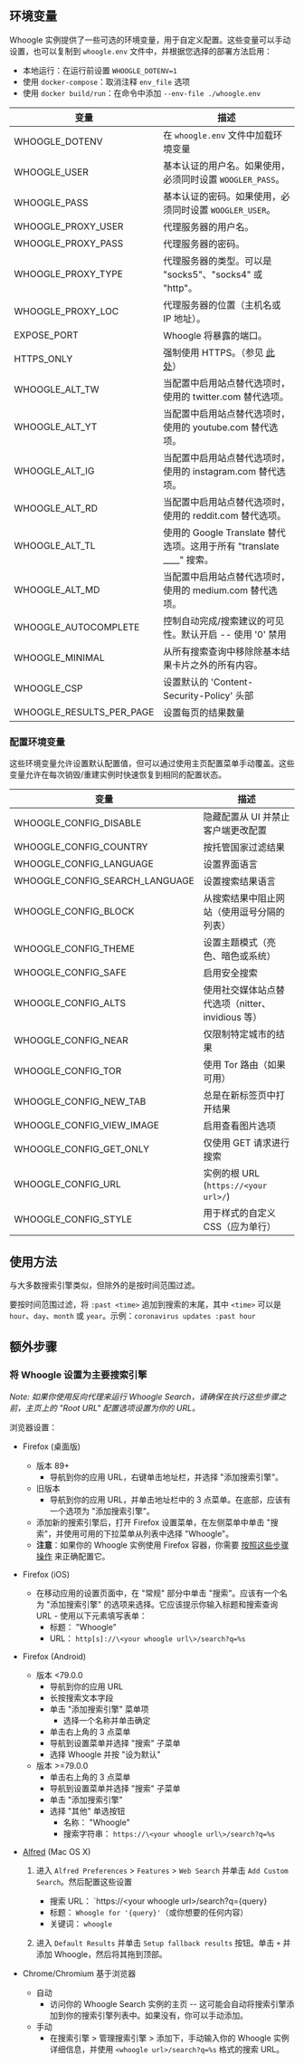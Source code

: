 ## 环境变量

<!-- markdownlint-disable MD007 MD010 MD030 MD033 -->

Whoogle 实例提供了一些可选的环境变量，用于自定义配置。这些变量可以手动设置，也可以复制到 `whoogle.env` 文件中，并根据您选择的部署方法启用：

- 本地运行：在运行前设置 `WHOOGLE_DOTENV=1`
- 使用 `docker-compose`：取消注释 `env_file` 选项
- 使用 `docker build/run`：在命令中添加 `--env-file ./whoogle.env`

| 变量                 | 描述                                                                                  |
| ------------------------ | -------------------------------------------------------------------------------------------- |
| WHOOGLE_DOTENV           | 在 `whoogle.env` 文件中加载环境变量                                                  |
| WHOOGLE_USER             | 基本认证的用户名。如果使用，必须同时设置 `WOOGLER_PASS`。                          |
| WHOOGLE_PASS             | 基本认证的密码。如果使用，必须同时设置 `WOOGLER_USER`。                          |
| WHOOGLE_PROXY_USER       | 代理服务器的用户名。                                                            |
| WHOOGLE_PROXY_PASS       | 代理服务器的密码。                                                            |
| WHOOGLE_PROXY_TYPE       | 代理服务器的类型。可以是 "socks5"、"socks4" 或 "http"。                          |
| WHOOGLE_PROXY_LOC        | 代理服务器的位置（主机名或 IP 地址）。                                               |
| EXPOSE_PORT              | Whoogle 将暴露的端口。                                                      |
| HTTPS_ONLY               | 强制使用 HTTPS。（参见 [此处](https://github.com/benbusby/whoogle-search#https-enforcement)）    |
| WHOOGLE_ALT_TW           | 当配置中启用站点替代选项时，使用的 twitter.com 替代选项。                 |
| WHOOGLE_ALT_YT           | 当配置中启用站点替代选项时，使用的 youtube.com 替代选项。                 |
| WHOOGLE_ALT_IG           | 当配置中启用站点替代选项时，使用的 instagram.com 替代选项。               |
| WHOOGLE_ALT_RD           | 当配置中启用站点替代选项时，使用的 reddit.com 替代选项。               |
| WHOOGLE_ALT_TL           | 使用的 Google Translate 替代选项。这用于所有 "translate \_\_\_\_" 搜索。 |
| WHOOGLE_ALT_MD           | 当配置中启用站点替代选项时，使用的 medium.com 替代选项。               |
| WHOOGLE_AUTOCOMPLETE     | 控制自动完成/搜索建议的可见性。默认开启 -- 使用 '0' 禁用                   |
| WHOOGLE_MINIMAL          | 从所有搜索查询中移除除基本结果卡片之外的所有内容。                         |
| WHOOGLE_CSP              | 设置默认的 'Content-Security-Policy' 头部                                      |
| WHOOGLE_RESULTS_PER_PAGE | 设置每页的结果数量                                                           |

### 配置环境变量

这些环境变量允许设置默认配置值，但可以通过使用主页配置菜单手动覆盖。这些变量允许在每次销毁/重建实例时快速恢复到相同的配置状态。

| 变量                       | 描述                                                   |
| ------------------------------ | ------------------------------------------------------------- |
| WHOOGLE_CONFIG_DISABLE         | 隐藏配置从 UI 并禁止客户端更改配置                  |
| WHOOGLE_CONFIG_COUNTRY         | 按托管国家过滤结果                             |
| WHOOGLE_CONFIG_LANGUAGE        | 设置界面语言                                        |
| WHOOGLE_CONFIG_SEARCH_LANGUAGE | 设置搜索结果语言                                    |
| WHOOGLE_CONFIG_BLOCK           | 从搜索结果中阻止网站（使用逗号分隔的列表）             |
| WHOOGLE_CONFIG_THEME           | 设置主题模式（亮色、暗色或系统）                       |
| WHOOGLE_CONFIG_SAFE            | 启用安全搜索                                          |
| WHOOGLE_CONFIG_ALTS            | 使用社交媒体站点替代选项（nitter、invidious 等）   |
| WHOOGLE_CONFIG_NEAR            | 仅限制特定城市的结果                               |
| WHOOGLE_CONFIG_TOR             | 使用 Tor 路由（如果可用）                                |
| WHOOGLE_CONFIG_NEW_TAB         | 总是在新标签页中打开结果                                |
| WHOOGLE_CONFIG_VIEW_IMAGE      | 启用查看图片选项                                      |
| WHOOGLE_CONFIG_GET_ONLY        | 仅使用 GET 请求进行搜索                                |
| WHOOGLE_CONFIG_URL             | 实例的根 URL (`https://<your url>/`)          |
| WHOOGLE_CONFIG_STYLE           | 用于样式的自定义 CSS（应为单行）                         |

## 使用方法

与大多数搜索引擎类似，但除外的是按时间范围过滤。

要按时间范围过滤，将 `:past <time>` 追加到搜索的末尾，其中 `<time>` 可以是 `hour`、`day`、`month` 或 `year`。示例：`coronavirus updates :past hour`

## 额外步骤

### 将 Whoogle 设置为主要搜索引擎

_Note: 如果你使用反向代理来运行 Whoogle Search，请确保在执行这些步骤之前，主页上的 "Root URL" 配置选项设置为你的 URL。_

浏览器设置：

- Firefox (桌面版)
  - 版本 89+
    - 导航到你的应用 URL，右键单击地址栏，并选择 "添加搜索引擎"。
  - 旧版本
    - 导航到你的应用 URL，并单击地址栏中的 3 点菜单。在底部，应该有一个选项为 "添加搜索引擎"。
  - 添加新的搜索引擎后，打开 Firefox 设置菜单，在左侧菜单中单击 "搜索"，并使用可用的下拉菜单从列表中选择 "Whoogle"。
  - **注意**：如果你的 Whoogle 实例使用 Firefox 容器，你需要 [按照这些步骤操作](https://github.com/benbusby/whoogle-search/blob/main/README.md#using-with-firefox-containers) 来正确配置它。
- Firefox (iOS)
  - 在移动应用的设置页面中，在 "常规" 部分中单击 "搜索"。应该有一个名为 "添加搜索引擎" 的选项来选择。它应该提示你输入标题和搜索查询 URL - 使用以下元素填写表单：
    - 标题： "Whoogle"
    - URL： `http[s]://\<your whoogle url\>/search?q=%s`
- Firefox (Android)
  - 版本 <79.0.0
    - 导航到你的应用 URL
    - 长按搜索文本字段
    - 单击 "添加搜索引擎" 菜单项
      - 选择一个名称并单击确定
    - 单击右上角的 3 点菜单
    - 导航到设置菜单并选择 "搜索" 子菜单
    - 选择 Whoogle 并按 "设为默认"
  - 版本 >=79.0.0
    - 单击右上角的 3 点菜单
    - 导航到设置菜单并选择 "搜索" 子菜单
    - 单击 "添加搜索引擎"
    - 选择 "其他" 单选按钮
      - 名称： "Whoogle"
      - 搜索字符串： `https://\<your whoogle url\>/search?q=%s`
- [Alfred](https://www.alfredapp.com/) (Mac OS X)

  1.  进入 `Alfred Preferences` > `Features` > `Web Search` 并单击 `Add Custom Search`。然后配置这些设置

      - 搜索 URL： `https://\<your whoogle url\>/search?q={query}
      - 标题： `Whoogle for '{query}'`（或你想要的任何内容）
      - 关键词： `whoogle`

  2.  进入 `Default Results` 并单击 `Setup fallback results` 按钮。单击 `+` 并添加 Whoogle，然后将其拖到顶部。

- Chrome/Chromium 基于浏览器
  - 自动
    - 访问你的 Whoogle Search 实例的主页 -- 这可能会自动将搜索引擎添加到你的搜索引擎列表中。如果没有，你可以手动添加。
  - 手动
    - 在搜索引擎 > 管理搜索引擎 > 添加下，手动输入你的 Whoogle 实例详细信息，并使用 `<whoogle url>/search?q=%s` 格式的搜索 URL。